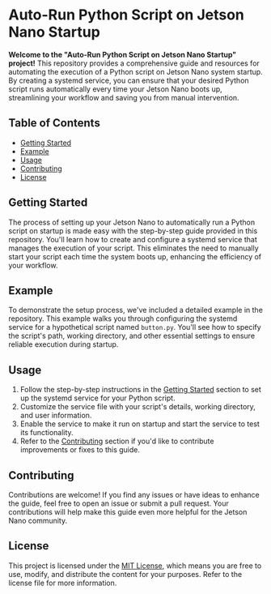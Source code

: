 # Auto-Run Python Script on Jetson Nano Startup

**Welcome to the "Auto-Run Python Script on Jetson Nano Startup" project!** This repository provides a comprehensive guide and resources for automating the execution of a Python script on Jetson Nano system startup. By creating a systemd service, you can ensure that your desired Python script runs automatically every time your Jetson Nano boots up, streamlining your workflow and saving you from manual intervention.

## Table of Contents
- [Getting Started](#getting-started)
- [Example](#example)
- [Usage](#usage)
- [Contributing](#contributing)
- [License](#license)

## Getting Started
The process of setting up your Jetson Nano to automatically run a Python script on startup is made easy with the step-by-step guide provided in this repository. You'll learn how to create and configure a systemd service that manages the execution of your script. This eliminates the need to manually start your script each time the system boots up, enhancing the efficiency of your workflow.

## Example
To demonstrate the setup process, we've included a detailed example in the repository. This example walks you through configuring the systemd service for a hypothetical script named `button.py`. You'll see how to specify the script's path, working directory, and other essential settings to ensure reliable execution during startup.

## Usage
1. Follow the step-by-step instructions in the [Getting Started](#getting-started) section to set up the systemd service for your Python script.
2. Customize the service file with your script's details, working directory, and user information.
3. Enable the service to make it run on startup and start the service to test its functionality.
4. Refer to the [Contributing](#contributing) section if you'd like to contribute improvements or fixes to this guide.

## Contributing
Contributions are welcome! If you find any issues or have ideas to enhance the guide, feel free to open an issue or submit a pull request. Your contributions will help make this guide even more helpful for the Jetson Nano community.

## License
This project is licensed under the [MIT License](LICENSE), which means you are free to use, modify, and distribute the content for your purposes. Refer to the license file for more information.
